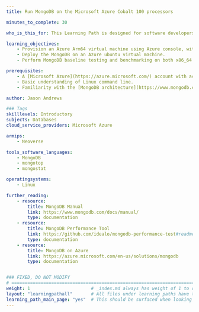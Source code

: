 ```yaml
---
title: Run MongoDB on the Microsoft Azure Cobalt 100 processors 

minutes_to_complete: 30   

who_is_this_for: This Learning Path is designed for software developers looking to migrate their MongoDB workloads from x86_64 to Arm-based platforms, specifically on the Microsoft Azure Cobalt 100 processors.

learning_objectives: 
    - Provision an Azure Arm64 virtual machine using Azure console, with Ubuntu Pro 24.04 LTS as the base image.
    - Deploy the MongoDB on an Azure ubuntu virtual machine.
    - Perform MongoDB baseline testing and benchmarking on both x86_64 and Arm64 virtual machine.

prerequisites:
    - A [Microsoft Azure](https://azure.microsoft.com/) account with access to Cobalt 100 based instances (Dpsv6). 
    - Basic understanding of Linux command line.
    - Familiarity with the [MongoDB architecture](https://www.mongodb.com/) and deployment practices on Arm64 platforms.

author: Jason Andrews

### Tags
skilllevels: Introductory
subjects: Databases
cloud_service_providers: Microsoft Azure

armips:
    - Neoverse

tools_software_languages:
    - MongoDB
    - mongotop
    - mongostat

operatingsystems:
    - Linux

further_reading:
    - resource:
        title: MongoDB Manual
        link: https://www.mongodb.com/docs/manual/
        type: documentation
    - resource:
        title: MongoDB Performance Tool
        link: https://github.com/idealo/mongodb-performance-test#readme
        type: documentation
    - resource:        
        title: MongoDB on Azure
        link: https://azure.microsoft.com/en-us/solutions/mongodb
        type: documentation


### FIXED, DO NOT MODIFY
# ================================================================================
weight: 1                       # _index.md always has weight of 1 to order correctly
layout: "learningpathall"       # All files under learning paths have this same wrapper
learning_path_main_page: "yes"  # This should be surfaced when looking for related content. Only set for _index.md of learning path content.
---
```

